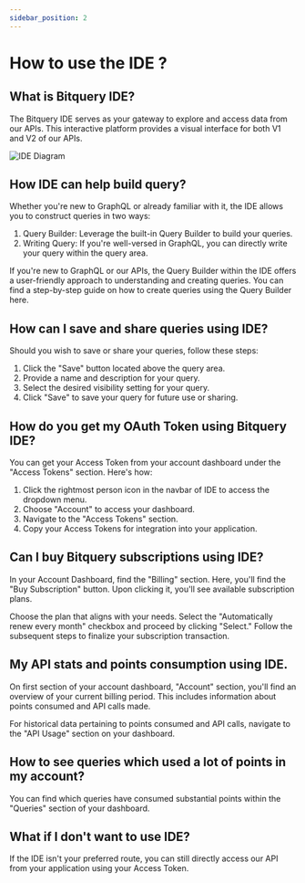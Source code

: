 ```yaml
---
sidebar_position: 2
---
```


# How to use the IDE ?

## What is Bitquery IDE?

The Bitquery IDE serves as your gateway to explore and access data from our APIs. This interactive platform provides a visual interface for both V1 and V2 of our APIs.

![IDE Diagram](/img/ide-diagram.png)

## How IDE can help build query?

Whether you're new to GraphQL or already familiar with it, the IDE allows you to construct queries in two ways:

1. Query Builder: Leverage the built-in Query Builder to build your queries.
2. Writing Query: If you're well-versed in GraphQL, you can directly write your query within the query area.

If you're new to GraphQL or our APIs, the Query Builder within the IDE offers a user-friendly approach to understanding and creating queries. You can find a step-by-step guide on how to create queries using the Query Builder here.

## How can I save and share queries using IDE?

Should you wish to save or share your queries, follow these steps:

1. Click the "Save" button located above the query area.
2. Provide a name and description for your query.
3. Select the desired visibility setting for your query.
4. Click "Save" to save your query for future use or sharing.

## How do you get my OAuth Token using Bitquery IDE?

You can get your Access Token from your account dashboard under the "Access Tokens" section. Here's how:

1. Click the rightmost person icon in the navbar of IDE to access the dropdown menu.
2. Choose "Account" to access your dashboard.
3. Navigate to the "Access Tokens" section.
4. Copy your Access Tokens for integration into your application.

## Can I buy Bitquery subscriptions using IDE?

In your Account Dashboard, find the "Billing" section. Here, you'll find the "Buy Subscription" button. Upon clicking it, you'll see available subscription plans.

Choose the plan that aligns with your needs. Select the "Automatically renew every month" checkbox and proceed by clicking "Select." Follow the subsequent steps to finalize your subscription transaction.

## My API stats and points consumption using IDE.

On first section of your account dashboard, "Account" section, you'll find an overview of your current billing period. This includes information about points consumed and API calls made.

For historical data pertaining to points consumed and API calls, navigate to the "API Usage" section on your dashboard.

## How to see queries which used a lot of points in my account?

You can find which queries have consumed substantial points within the "Queries" section of your dashboard.

## What if I don't want to use IDE?

If the IDE isn't your preferred route, you can still directly access our API from your application using your Access Token.
